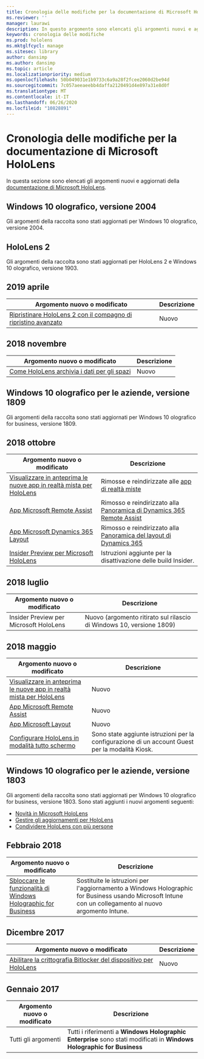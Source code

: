 ```yaml
---
title: Cronologia delle modifiche per la documentazione di Microsoft HoloLens
ms.reviewer: ''
manager: laurawi
description: In questo argomento sono elencati gli argomenti nuovi e aggiornati per HoloLens.
keywords: cronologia delle modifiche
ms.prod: hololens
ms.mktglfcycl: manage
ms.sitesec: library
author: dansimp
ms.author: dansimp
ms.topic: article
ms.localizationpriority: medium
ms.openlocfilehash: 50b049031e1b9733c6a9a28f2fcee2060d2be94d
ms.sourcegitcommit: 7c057aeeaeebb4daffa2120491d4e897a31e8d0f
ms.translationtype: MT
ms.contentlocale: it-IT
ms.lasthandoff: 06/26/2020
ms.locfileid: "10828891"
---
```

# Cronologia delle modifiche per la documentazione di Microsoft HoloLens

In questa sezione sono elencati gli argomenti nuovi e aggiornati della [documentazione di Microsoft HoloLens](index.md).

## Windows 10 olografico, versione 2004

Gli argomenti della raccolta sono stati aggiornati per Windows 10 olografico, versione 2004.

## HoloLens 2

Gli argomenti della raccolta sono stati aggiornati per HoloLens 2 e Windows 10 olografico, versione 1903.

## 2019 aprile

Argomento nuovo o modificato | Descrizione
--- | ---
[Ripristinare HoloLens 2 con il compagno di ripristino avanzato](hololens-recovery.md) | Nuovo

## 2018 novembre

Argomento nuovo o modificato | Descrizione
--- | ---
[Come HoloLens archivia i dati per gli spazi](hololens-spaces.md) | Nuovo

## Windows 10 olografico per le aziende, versione 1809

Gli argomenti della raccolta sono stati aggiornati per Windows 10 olografico for business, versione 1809.


## 2018 ottobre

Argomento nuovo o modificato | Descrizione
--- | ---
[Visualizzare in anteprima le nuove app in realtà mista per HoloLens](hololens-public-preview-apps.md) | Rimosse e reindirizzate alle [app di realtà miste](https://docs.microsoft.com/dynamics365/#pivot=mixed-reality-apps)
[App Microsoft Remote Assist](hololens-microsoft-remote-assist-app.md) | Rimosso e reindirizzato alla [Panoramica di Dynamics 365 Remote Assist](https://docs.microsoft.com/dynamics365/mixed-reality/remote-assist/)
[App Microsoft Dynamics 365 Layout](hololens-microsoft-dynamics-365-layout-app.md) | Rimosso e reindirizzato alla [Panoramica del layout di Dynamics 365](https://docs.microsoft.com/dynamics365/mixed-reality/layout/)
[Insider Preview per Microsoft HoloLens](hololens-insider.md) | Istruzioni aggiunte per la disattivazione delle build Insider.


## 2018 luglio

Argomento nuovo o modificato | Descrizione
--- | ---
Insider Preview per Microsoft HoloLens | Nuovo (argomento ritirato sul rilascio di Windows 10, versione 1809)


## 2018 maggio

Argomento nuovo o modificato | Descrizione
--- | ---
[Visualizzare in anteprima le nuove app in realtà mista per HoloLens](hololens-public-preview-apps.md) | Nuovo
[App Microsoft Remote Assist](hololens-microsoft-remote-assist-app.md) | Nuovo
[App Microsoft Layout](hololens-microsoft-layout-app.md) | Nuovo
[Configurare HoloLens in modalità tutto schermo](hololens-kiosk.md) | Sono state aggiunte istruzioni per la configurazione di un account Guest per la modalità Kiosk.

## Windows 10 olografico per le aziende, versione 1803

Gli argomenti della raccolta sono stati aggiornati per Windows 10 olografico for business, versione 1803. Sono stati aggiunti i nuovi argomenti seguenti:

- [Novità in Microsoft HoloLens](hololens-whats-new.md)
- [Gestire gli aggiornamenti per HoloLens](hololens-updates.md)
- [Condividere HoloLens con più persone](hololens-multiple-users.md)


## Febbraio 2018

Argomento nuovo o modificato | Descrizione
--- | ---
[Sbloccare le funzionalità di Windows Holographic for Business](hololens1-upgrade-enterprise.md)  | Sostituite le istruzioni per l'aggiornamento a Windows Holographic for Business usando Microsoft Intune con un collegamento al nuovo argomento Intune.

## Dicembre 2017

Argomento nuovo o modificato | Descrizione
--- | ---
[Abilitare la crittografia Bitlocker del dispositivo per HoloLens](hololens-encryption.md) | Nuovo

## Gennaio 2017

| Argomento nuovo o modificato | Descrizione |
| --- | --- |
| Tutti gli argomenti | Tutti i riferimenti a **Windows Holographic Enterprise** sono stati modificati in **Windows Holographic for Business** |
